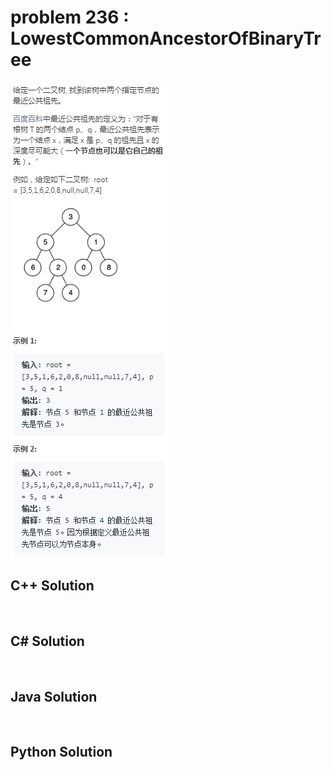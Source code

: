 
# problem 236 : LowestCommonAncestorOfBinaryTree

<img src="https://github.com/Peefy/PeefyLeetCode/blob/master/doc/201-300/236.LowestCommonAncestorOfBinaryTree/problem.png"/>

## C++ Solution

```c++



```

## C# Solution

```csharp



```

## Java Solution

```java



```

## Python Solution

```python

     

```




